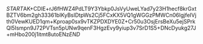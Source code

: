 $START$AK+CDIE+rJ6fHWZ4PdLT9Y3Ybkp0JsVyUweLYad7y23H1hecf8krGxtBZTV6bm2gh33361bIKyBsIDtpWs2Cj5FCxKX5VQ1gWGGzPMWCn06lgjfeIVjth0VewKUED1qm+Kproap0sx9vTKZPDXDYE0Z+Cr50u3OsjErsBeXu5ejSPrkQl5Ismpn9J72PVTsn5pUNw9qenF3HgzEvy9yiup3v7SrD1S5+DNcDyukg27J+mHbo200j1itmt8utoENz$END$